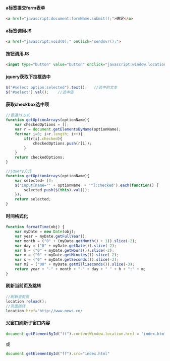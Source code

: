 #### a标签提交form表单
```html
<a href="javascript:document:formName.submit();">确定</a>
```

#### a标签调用JS
```html
<a href="javascript:void(0);" onClick="sendsvr();">
```

#### 按钮调用JS
```html
<input type="button" value="button" onClick="javascript:window.location.href='' " >
```

#### jquery获取下拉框选中
```javascript
$("#select option:selected").text();   //选中的文本
$("#select").val();    //选中值
```

#### 获取checkbox选中项
```javascript
//普通js方式
function getOptionArrays(optionName){
	var checkedOptions = [];
    var r = document.getElementsByName(optionName);  
    for(var i=0; i<r.length; i++){
    	if(r[i].checked){
    		checkedOptions.push(r[i]);
    	}
    }
    return checkedOptions;
}
```

```javascript
//jquery方式
function getOptionArrays(optionName){
    var selected= [];
    $('input[name="' + optionName　+ '"]:checked').each(function() {
        selected.push($(this).val());
    });
    return selected;
}
```

#### 时间格式化
```javascript
function formatTime(obj) {
    var myDate = new Date(obj);
    var year = myDate.getFullYear();
    var month = ("0" + (myDate.getMonth() + 1)).slice(-2);
    var day = ("0" + myDate.getDate()).slice(-2);
    var h = ("0" + myDate.getHours()).slice(-2);
    var m = ("0" + myDate.getMinutes()).slice(-2);
    var s = ("0" + myDate.getSeconds()).slice(-2);
    var mi = ("00" + myDate.getMilliseconds()).slice(-3);
    return year + "-" + month + "-" + day + " " + h + ":" + m;
}
```

#### 刷新当前页及跳转
```javascript
//刷新当前页
location.reload();
//页面跳转
location.href="http://www.news.cn/
```

#### 父窗口刷新子窗口内容
```javascript
document.getElementById("ff").contentWindow.location.href = "index.html"
```
或
```javascript
document.getElementById("ff").src="index.html"
```